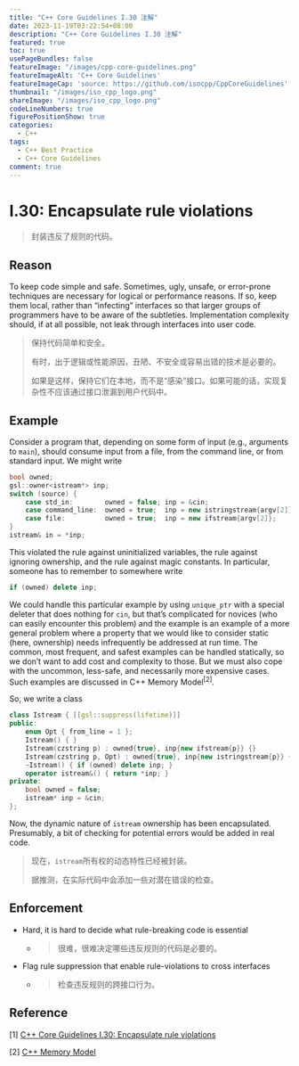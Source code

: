 ```yaml
---
title: "C++ Core Guidelines I.30 注解"
date: 2023-11-19T03:22:54+08:00
description: "C++ Core Guidelines I.30 注解"
featured: true
toc: true
usePageBundles: false
featureImage: "/images/cpp-core-guidelines.png"
featureImageAlt: 'C++ Core Guidelines'
featureImageCap: 'source: https://github.com/isocpp/CppCoreGuidelines'
thumbnail: "/images/iso_cpp_logo.png"
shareImage: "/images/iso_cpp_logo.png"
codeLineNumbers: true
figurePositionShow: true
categories:
  - C++
tags:
  - C++ Best Practice
  - C++ Core Guidelines
comment: true
---
```


# I.30: Encapsulate rule violations

>封装违反了规则的代码。

## Reason

To keep code simple and safe. Sometimes, ugly, unsafe, or error-prone techniques are necessary for logical or performance reasons. If so, keep them local, rather than “infecting” interfaces so that larger groups of programmers have to be aware of the subtleties. Implementation complexity should, if at all possible, not leak through interfaces into user code.

>保持代码简单和安全。
>
>有时，出于逻辑或性能原因，丑陋、不安全或容易出错的技术是必要的。
>
>如果是这样，保持它们在本地，而不是“感染”接口。如果可能的话，实现复杂性不应该通过接口泄漏到用户代码中。

## Example

Consider a program that, depending on some form of input (e.g., arguments to `main`), should consume input from a file, from the command line, or from standard input. We might write

```c++
bool owned;
gsl::owner<istream*> inp;
switch (source) {
    case std_in:        owned = false; inp = &cin;                       break;
    case command_line:  owned = true;  inp = new istringstream{argv[2]}; break;
    case file:          owned = true;  inp = new ifstream{argv[2]};      break;
}
istream& in = *inp;
```

This violated the rule against uninitialized variables, the rule against ignoring ownership, and the rule against magic constants. In particular, someone has to remember to somewhere write

```c++
if (owned) delete inp;
```

We could handle this particular example by using `unique_ptr` with a special deleter that does nothing for `cin`, but that’s complicated for novices (who can easily encounter this problem) and the example is an example of a more general problem where a property that we would like to consider static (here, ownership) needs infrequently be addressed at run time. The common, most frequent, and safest examples can be handled statically, so we don’t want to add cost and complexity to those. But we must also cope with the uncommon, less-safe, and necessarily more expensive cases. Such examples are discussed in C++ Memory Model<sup>[2]</sup>.

So, we write a class

```c++
class Istream { [[gsl::suppress(lifetime)]]
public:
    enum Opt { from_line = 1 };
    Istream() { }
    Istream(czstring p) : owned{true}, inp{new ifstream{p}} {}            // read from file
    Istream(czstring p, Opt) : owned{true}, inp{new istringstream{p}} {}  // read from command line
    ~Istream() { if (owned) delete inp; }
    operator istream&() { return *inp; }
private:
    bool owned = false;
    istream* inp = &cin;
};
```

Now, the dynamic nature of `istream` ownership has been encapsulated. Presumably, a bit of checking for potential errors would be added in real code.

> 现在，`istream`所有权的动态特性已经被封装。
>
> 据推测，在实际代码中会添加一些对潜在错误的检查。

## Enforcement

- Hard, it is hard to decide what rule-breaking code is essential

  - > 很难，很难决定哪些违反规则的代码是必要的。

- Flag rule suppression that enable rule-violations to cross interfaces

  - >检查违反规则的跨接口行为。


## Reference

[1] [C++ Core Guidelines I.30: Encapsulate rule violations](https://isocpp.github.io/CppCoreGuidelines/CppCoreGuidelines#i30-encapsulate-rule-violations)

[2] [C++ Memory Model](http://www.stroustrup.com/resource-model.pdf)
